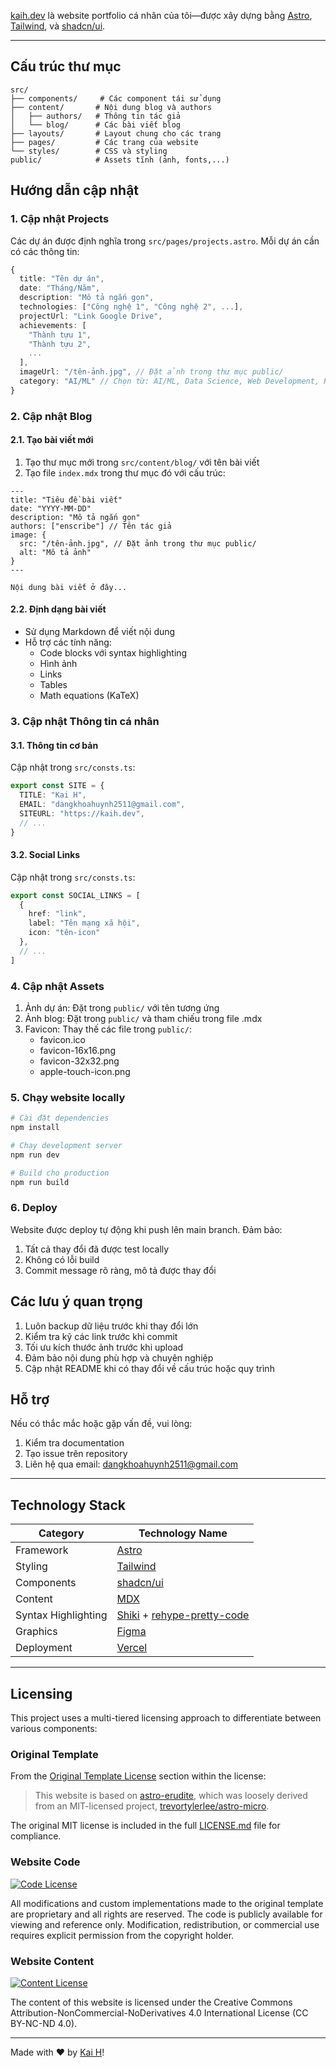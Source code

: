 

[kaih.dev](https://kaih.dev) là website portfolio cá nhân của tôi—được xây dựng bằng [Astro](https://astro.build/), [Tailwind](https://tailwindcss.com/), và [shadcn/ui](https://ui.shadcn.com/).

</div>

---

## Cấu trúc thư mục

```
src/
├── components/     # Các component tái sử dụng
├── content/       # Nội dung blog và authors
│   ├── authors/   # Thông tin tác giả
│   └── blog/      # Các bài viết blog
├── layouts/       # Layout chung cho các trang
├── pages/         # Các trang của website
└── styles/        # CSS và styling
public/            # Assets tĩnh (ảnh, fonts,...)
```

## Hướng dẫn cập nhật

### 1. Cập nhật Projects

Các dự án được định nghĩa trong `src/pages/projects.astro`. Mỗi dự án cần có các thông tin:

```typescript
{
  title: "Tên dự án",
  date: "Tháng/Năm",
  description: "Mô tả ngắn gọn",
  technologies: ["Công nghệ 1", "Công nghệ 2", ...],
  projectUrl: "Link Google Drive",
  achievements: [
    "Thành tựu 1",
    "Thành tựu 2",
    ...
  ],
  imageUrl: "/tên-ảnh.jpg", // Đặt ảnh trong thư mục public/
  category: "AI/ML" // Chọn từ: AI/ML, Data Science, Web Development, Research
}
```

### 2. Cập nhật Blog

#### 2.1. Tạo bài viết mới

1. Tạo thư mục mới trong `src/content/blog/` với tên bài viết
2. Tạo file `index.mdx` trong thư mục đó với cấu trúc:

```mdx
---
title: "Tiêu đề bài viết"
date: "YYYY-MM-DD"
description: "Mô tả ngắn gọn"
authors: ["enscribe"] // Tên tác giả
image: {
  src: "/tên-ảnh.jpg", // Đặt ảnh trong thư mục public/
  alt: "Mô tả ảnh"
}
---

Nội dung bài viết ở đây...
```

#### 2.2. Định dạng bài viết

- Sử dụng Markdown để viết nội dung
- Hỗ trợ các tính năng:
  - Code blocks với syntax highlighting
  - Hình ảnh
  - Links
  - Tables
  - Math equations (KaTeX)

### 3. Cập nhật Thông tin cá nhân

#### 3.1. Thông tin cơ bản

Cập nhật trong `src/consts.ts`:
```typescript
export const SITE = {
  TITLE: "Kai H",
  EMAIL: "dangkhoahuynh2511@gmail.com",
  SITEURL: "https://kaih.dev",
  // ...
}
```

#### 3.2. Social Links

Cập nhật trong `src/consts.ts`:
```typescript
export const SOCIAL_LINKS = [
  {
    href: "link",
    label: "Tên mạng xã hội",
    icon: "tên-icon"
  },
  // ...
]
```

### 4. Cập nhật Assets

1. Ảnh dự án: Đặt trong `public/` với tên tương ứng
2. Ảnh blog: Đặt trong `public/` và tham chiếu trong file .mdx
3. Favicon: Thay thế các file trong `public/`:
   - favicon.ico
   - favicon-16x16.png
   - favicon-32x32.png
   - apple-touch-icon.png

### 5. Chạy website locally

```bash
# Cài đặt dependencies
npm install

# Chạy development server
npm run dev

# Build cho production
npm run build
```

### 6. Deploy

Website được deploy tự động khi push lên main branch. Đảm bảo:

1. Tất cả thay đổi đã được test locally
2. Không có lỗi build
3. Commit message rõ ràng, mô tả được thay đổi

## Các lưu ý quan trọng

1. Luôn backup dữ liệu trước khi thay đổi lớn
2. Kiểm tra kỹ các link trước khi commit
3. Tối ưu kích thước ảnh trước khi upload
4. Đảm bảo nội dung phù hợp và chuyên nghiệp
5. Cập nhật README khi có thay đổi về cấu trúc hoặc quy trình

## Hỗ trợ

Nếu có thắc mắc hoặc gặp vấn đề, vui lòng:
1. Kiểm tra documentation
2. Tạo issue trên repository
3. Liên hệ qua email: dangkhoahuynh2511@gmail.com

---

## Technology Stack

| Category            | Technology Name                                                                                    |
| ------------------- | -------------------------------------------------------------------------------------------------- |
| Framework           | [Astro](https://astro.build/)                                                                      |
| Styling             | [Tailwind](https://tailwindcss.com)                                                                |
| Components          | [shadcn/ui](https://ui.shadcn.com/)                                                                |
| Content             | [MDX](https://mdxjs.com/)                                                                          |
| Syntax Highlighting | [Shiki](https://github.com/shikijs/shiki) + [rehype-pretty-code](https://rehype-pretty.pages.dev/) |
| Graphics            | [Figma](https://www.figma.com/)                                                                    |
| Deployment          | [Vercel](https://vercel.com)                                                                       |

---

## Licensing

This project uses a multi-tiered licensing approach to differentiate between various components:

### Original Template

From the [Original Template License](LICENSE.md#original-template-license) section within the license:

> This website is based on [astro-erudite](https://github.com/jktrn/astro-erudite), which was loosely derived from an MIT-licensed project, [trevortylerlee/astro-micro](https://github.com/trevortylerlee/astro-micro).

The original MIT license is included in the full [LICENSE.md](LICENSE.md) file for compliance.

### Website Code

[![Code License]](LICENSE.md)

All modifications and custom implementations made to the original template are proprietary and all rights are reserved. The code is publicly available for viewing and reference only. Modification, redistribution, or commercial use requires explicit permission from the copyright holder.

### Website Content

[![Content License]](LICENSE.content.md)

The content of this website is licensed under the Creative Commons Attribution-NonCommercial-NoDerivatives 4.0 International License (CC BY-NC-ND 4.0).

---

Made with ♥ by [Kai H](https://kaih.dev)!

[cc-by-nc-nd]: http://creativecommons.org/licenses/by-nc-nd/4.0/
[cc-by-nc-nd-shield]: https://img.shields.io/badge/License-CC%20BY--NC--ND%204.0-lightgrey.svg

[CodeFactor]: https://img.shields.io/codefactor/grade/github/jktrn/enscribe.dev?color=2f2a24&logo=codefactor&logoColor=fff&style=for-the-badge
[Stargazers]: https://img.shields.io/github/stars/jktrn/enscribe.dev?color=463f37&logo=github&logoColor=fff&style=for-the-badge
[Code License]: https://img.shields.io/badge/code%20license-proprietary-5d5449?style=for-the-badge&logo=github&logoColor=fff
[Content License]: https://img.shields.io/badge/content%20license-CC%20BY--NC--ND%204.0-756a5b?style=for-the-badge&logo=creativecommons&logoColor=fff

